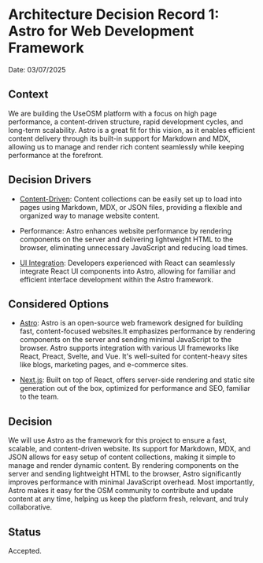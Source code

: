 # Architecture Decision Record 1: Astro for Web Development Framework

Date: 03/07/2025

## Context

We are building the UseOSM platform with a focus on high page performance, a content-driven structure, rapid development cycles, and long-term scalability. Astro is a great fit for this vision, as it enables efficient content delivery through its built-in support for Markdown and MDX, allowing us to manage and render rich content seamlessly while keeping performance at the forefront.

## Decision Drivers

- [Content-Driven](https://docs.astro.build/en/guides/content-collections/#what-are-content-collections): Content collections can be easily set up to load into pages using Markdown, MDX, or JSON files, providing a flexible and organized way to manage website content.

- Performance: Astro enhances website performance by rendering components on the server and delivering lightweight HTML to the browser, eliminating unnecessary JavaScript and reducing load times.

- [UI Integration](https://docs.astro.build/en/guides/integrations-guide/#official-integrations): Developers experienced with React can seamlessly integrate React UI components into Astro, allowing for familiar and efficient interface development within the Astro framework.

## Considered Options

- [Astro](https://astro.build/): Astro is an open-source web framework designed for building fast, content-focused websites.It emphasizes performance by rendering components on the server and sending minimal JavaScript to the browser. Astro supports integration with various UI frameworks like React, Preact, Svelte, and Vue. It's well-suited for content-heavy sites like blogs, marketing pages, and e-commerce sites.

- [Next.js](https://nextjs.org/): Built on top of React, offers server-side rendering and static site generation out of the box, optimized for performance and SEO, familiar to the team.

## Decision

We will use Astro as the framework for this project to ensure a fast, scalable, and content-driven website. Its support for Markdown, MDX, and JSON allows for easy setup of content collections, making it simple to manage and render dynamic content. By rendering components on the server and sending lightweight HTML to the browser, Astro significantly improves performance with minimal JavaScript overhead. Most importantly, Astro makes it easy for the OSM community to contribute and update content at any time, helping us keep the platform fresh, relevant, and truly collaborative.

## Status

Accepted.
